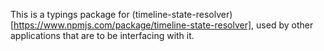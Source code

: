 This is a typings package for (timeline-state-resolver)[https://www.npmjs.com/package/timeline-state-resolver], used by other applications that are to be interfacing with it.
